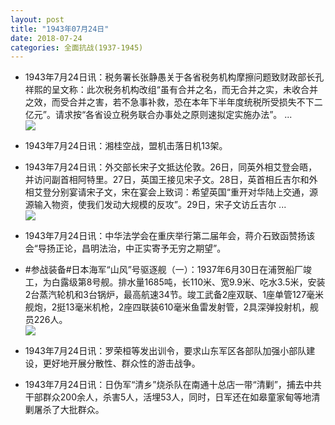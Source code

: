 ```yaml
---
layout: post
title: "1943年07月24日"
date: 2018-07-24
categories: 全面抗战(1937-1945)
---
```


<meta name="referrer" content="no-referrer" />

- 1943年7月24日讯：税务署长张静愚关于各省税务机构摩擦问题致财政部长孔祥熙的呈文称：此次税务机构改组“虽有合并之名，而无合并之实，未收合并之效，而受合并之害，若不急事补救，恐在本年下半年度统税所受损失不下二亿元”。请求按“各省设立税务联合办事处之原则速拟定实施办法”。 ... <br/><img src="https://wx2.sinaimg.cn/large/aca367d8ly1ftlat79cyaj20c80ay0su.jpg" />

- 1943年7月24日讯：湘桂空战，盟机击落日机13架。 

- 1943年7月24日讯：外交部长宋子文抵达伦敦。26日，同英外相艾登会晤，并访问副首相阿特里。27日，英国王接见宋子文。28日，英首相丘吉尔和外相艾登分别宴请宋子文，宋在宴会上致词：希望英国“重开对华陆上交通，源源输入物资，使我们发动大规模的反攻”。29日，宋子文访丘吉尔 ... <br/><img src="https://wx4.sinaimg.cn/large/aca367d8ly1ftl7ci547fj20c809zq31.jpg" />

- 1943年7月24日讯：中华法学会在重庆举行第二届年会，蒋介石致函赞扬该会“导扬正论，昌明法治，中正实寄予无穷之期望”。 

- #参战装备#日本海军“山风”号驱逐舰（一）：1937年6月30日在浦贺船厂竣工，为白露级第8号舰。排水量1685吨，长110米、宽9.9米、吃水3.5米，安装2台蒸汽轮机和3台锅炉，最高航速34节。竣工武备2座双联、1座单管127毫米舰炮，2挺13毫米机枪，2座四联装610毫米鱼雷发射管，2具深弹投射机，舰员226人。 <br/><img src="https://wx3.sinaimg.cn/large/aca367d8ly1ftkq0p4tknj20xc0wmqit.jpg" />

- 1943年7月24日讯：罗荣桓等发出训令，要求山东军区各部队加强小部队建设，更好地开展分散性、群众性的游击战争。 

- 1943年7月24日讯：日伪军“清乡”烧杀队在南通十总店一带“清剿”，捕去中共干部群众200余人，杀害5人，活埋53人，同时，日军还在如皋童家甸等地清剿屠杀了大批群众。 

